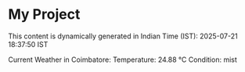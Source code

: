 # My Project

This content is dynamically generated in Indian Time (IST): 2025-07-21 18:37:50 IST


Current Weather in Coimbatore:
Temperature: 24.88 °C
Condition: mist
